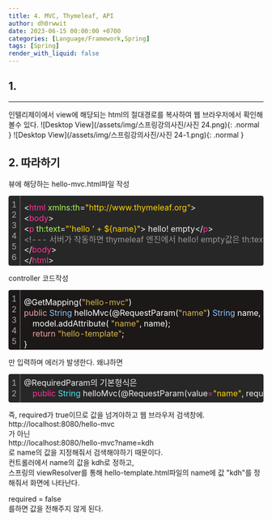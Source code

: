 ```yaml
---
title: 4. MVC, Thymeleaf, API
author: dh0rwwit
date: 2023-06-15 00:00:00 +0700
categories: [Language/Framework,Spring]
tags: [Spring]
render_with_liquid: false
---
```


## 1. 
---
인텔리제이에서 view에 해당되는 html의 절대경로를 복사하여 웹 브라우저에서 확인해볼수 있다.
![Desktop View](/assets/img/스프링강의사진/사진 24.png){: .normal }
![Desktop View](/assets/img/스프링강의사진/사진 24-1.png){: .normal }

## 2. 따라하기
뷰에 해당하는 hello-mvc.html파일 작성
<div class="colorscripter-code" style="color:#f0f0f0;font-family:Consolas,font-size:'20px' ,'Liberation Mono', Menlo, Courier, monospace !important; position:relative !important;overflow:auto"><table class="colorscripter-code-table" style="margin:0;padding:0;border:none;background-color:#272727;border-radius:4px;" cellspacing="0" cellpadding="0"><tr><td style="padding:6px;border-right:2px solid #4f4f4f"><div style="margin:0;padding:0;word-break:normal;text-align:right;color:#aaa;font-family:Consolas,font-size:'20px' ,'Liberation Mono', Menlo, Courier, monospace !important;line-height:130%"><div style="line-height:130%">1</div><div style="line-height:130%">2</div><div style="line-height:130%">3</div><div style="line-height:130%">4</div><div style="line-height:130%">5</div><div style="line-height:130%">6</div></div></td><td style="padding:6px 0;text-align:left"><div style="margin:0;padding:0;color:#f0f0f0;font-family:Consolas,font-size:'20px' ,'Liberation Mono', Menlo, Courier, monospace !important;line-height:130%"><div style="padding:0 6px; white-space:pre; line-height:130%"><font color="#f0f0f0">&lt;</font><font color="#ff3399">html</font>&nbsp;<font color="#a8ff58">xmlns:th</font>=<font color="#ffd500">"http://www.thymeleaf.org"</font><font color="#a8ff58"></font><font color="#f0f0f0">&gt;</font></div><div style="padding:0 6px; white-space:pre; line-height:130%"><font color="#f0f0f0">&lt;</font><font color="#ff3399">body</font><font color="#f0f0f0">&gt;</font></div><div style="padding:0 6px; white-space:pre; line-height:130%"><font color="#f0f0f0">&lt;</font><font color="#ff3399">p</font>&nbsp;<font color="#a8ff58">th:text</font>=<font color="#ffd500">"'hello&nbsp;'&nbsp;+&nbsp;${name}"</font><font color="#a8ff58"></font><font color="#f0f0f0">&gt;</font>&nbsp;hello!&nbsp;empty<font color="#f0f0f0">&lt;</font><font color="#f0f0f0">/</font><font color="#ff3399">p</font><font color="#f0f0f0">&gt;</font></div><div style="padding:0 6px; white-space:pre; line-height:130%"><font color="#999999">&lt;!---&nbsp;서버가&nbsp;작동하면&nbsp;thymeleaf&nbsp;엔진에서&nbsp;hello!&nbsp;empty값은&nbsp;th:text의&nbsp;'hello&nbsp;'&nbsp;+&nbsp;${name}로&nbsp;치환된다.&nbsp;---&gt;</font></div><div style="padding:0 6px; white-space:pre; line-height:130%"><font color="#f0f0f0">&lt;</font><font color="#f0f0f0">/</font><font color="#ff3399">body</font><font color="#f0f0f0">&gt;</font></div><div style="padding:0 6px; white-space:pre; line-height:130%"><font color="#f0f0f0">&lt;</font><font color="#f0f0f0">/</font><font color="#ff3399">html</font><font color="#f0f0f0">&gt;</font></div></div><div style="text-align:right;margin-top:-13px;margin-right:5px;font-size:9px;font-style:italic"></div></td><td style="vertical-align:bottom;padding:0 2px 4px 0"></td></tr></table></div>

controller 코드작성
<div class="colorscripter-code" style="color:#FFFFFF;font-family:Consolas,font-size:'20px' ,'Liberation Mono', Menlo, Courier, monospace !important; position:relative !important;overflow:auto"><table class="colorscripter-code-table" style="margin:0;padding:0;border:none;background-color:#1C1818;border-radius:4px;" cellspacing="0" cellpadding="0"><tr><td style="padding:6px;border-right:2px solid #4f4f4f"><div style="margin:0;padding:0;word-break:normal;text-align:right;color:#aaa;font-family:Consolas,font-size:'20px' ,'Liberation Mono', Menlo, Courier, monospace !important;line-height:130%"><div style="line-height:130%">1</div><div style="line-height:130%">2</div><div style="line-height:130%">3</div><div style="line-height:130%">4</div><div style="line-height:130%">5</div></div></td><td style="padding:6px 0;text-align:left"><div style="margin:0;padding:0;color:#FFFFFF;font-family:Consolas,font-size:'20px' ,'Liberation Mono', Menlo, Courier, monospace !important;line-height:130%"><div style="padding:0 6px; white-space:pre; line-height:130%">@GetMapping(<font color="#DBB84A">"hello-mvc"</font>)</div><div style="padding:0 6px; white-space:pre; line-height:130%"><font color="#F1A5A5">public</font>&nbsp;<font color="#8AC7FD">String</font>&nbsp;helloMvc(@RequestParam(<font color="#DBB84A">"name"</font>)&nbsp;<font color="#8AC7FD">String</font>&nbsp;name,&nbsp;Model&nbsp;model)&nbsp;{</div><div style="padding:0 6px; white-space:pre; line-height:130%">&nbsp;&nbsp;&nbsp;&nbsp;model.addAttribute(&nbsp;<font color="#DBB84A">"name"</font>,&nbsp;name);</div><div style="padding:0 6px; white-space:pre; line-height:130%">&nbsp;&nbsp;&nbsp;&nbsp;<font color="#F1A5A5">return</font>&nbsp;<font color="#DBB84A">"hello-template"</font>;</div><div style="padding:0 6px; white-space:pre; line-height:130%">}</div></div><div style="text-align:right;margin-top:-13px;margin-right:5px;font-size:9px;font-style:italic"></div></td><td style="vertical-align:bottom;padding:0 2px 4px 0"></td></tr></table></div>
   
만 입력하며 에러가 발생한다. 왜냐하면
<div class="colorscripter-code" style="color:#f0f0f0;font-family:Consolas,font-size:'20px' ,'Liberation Mono', Menlo, Courier, monospace !important; position:relative !important;overflow:auto"><table class="colorscripter-code-table" style="margin:0;padding:0;border:none;background-color:#272727;border-radius:4px;" cellspacing="0" cellpadding="0"><tr><td style="padding:6px;border-right:2px solid #4f4f4f"><div style="margin:0;padding:0;word-break:normal;text-align:right;color:#aaa;font-family:Consolas,font-size:'20px' ,'Liberation Mono', Menlo, Courier, monospace !important;line-height:130%"><div style="line-height:130%">1</div><div style="line-height:130%">2</div></div></td><td style="padding:6px 0;text-align:left"><div style="margin:0;padding:0;color:#f0f0f0;font-family:Consolas,font-size:'20px' ,'Liberation Mono', Menlo, Courier, monospace !important;line-height:130%"><div style="padding:0 6px; white-space:pre; line-height:130%">@RequiredParam의&nbsp;기본형식은</div><div style="padding:0 6px; white-space:pre; line-height:130%">&nbsp;&nbsp;&nbsp;&nbsp;<font color="#ff3399">public</font>&nbsp;<font color="#4be6fa">String</font>&nbsp;helloMvc(@RequestParam(value<font color="#0086b3"></font><font color="#ff3399">=</font><font color="#ffd500">"name"</font>,&nbsp;required&nbsp;<font color="#0086b3"></font><font color="#ff3399">=</font>&nbsp;<font color="#c10aff">true</font>)&nbsp;<font color="#4be6fa">String</font>&nbsp;name,&nbsp;Model&nbsp;model)&nbsp;{&nbsp;...}</div></div></td><td style="vertical-align:bottom;padding:0 2px 4px 0"></td></tr></table></div>
   
즉, required가 true이므로 값을 넘겨야하고 웹 브라우저 검색창에.   
http://localhost:8080/hello-mvc   
가 아닌   
http://localhost:8080/hello-mvc?name=kdh   
로 name의 값을 지정해줘서 검색해야하기 때문이다.   
컨트롤러에서 name의 값을 kdh로 정하고,   
스프링의 viewResolver를 통해 hello-template.html파일의 name에 값 "kdh"를 정해줘서 화면에 나타난다.   

required = false   
를하면 값을 전해주지 않게 된다.